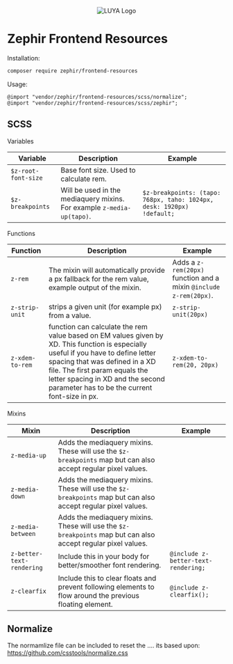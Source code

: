 <p align="center">
  <img src="https://avatars2.githubusercontent.com/u/6582596?s=100&v=4" alt="LUYA Logo"/>
</p>

# Zephir Frontend Resources

Installation:

```sh
composer require zephir/frontend-resources
```

Usage:

```
@import "vendor/zephir/frontend-resources/scss/normalize";
@import "vendor/zephir/frontend-resources/scss/zephir";
```

## SCSS

Variables

|Variable|Description|Example|
|--------|-----------|------|
|`$z-root-font-size`|Base font size. Used to calculate rem.||
|`$z-breakpoints`|Will be used in the mediaquery mixins. For example `z-media-up(tapo)`.|`$z-breakpoints: (tapo: 768px, taho: 1024px, desk: 1920px) !default;`


Functions

|Function|Description|Example|
|--------|-----------|------|
|`z-rem`|The mixin will automatically provide a px fallback for the rem value, example output of the mixin.|Adds a `z-rem(20px)` function and a mixin `@include z-rem(20px)`.|
|`z-strip-unit`|strips a given unit (for example px) from a value.|`z-strip-unit(20px)`|
|`z-xdem-to-rem`|function can calculate the rem value based on EM values given by XD. This function is especially useful if you have to define letter spacing that was defined in a XD file. The first param equals the letter spacing in XD and the second parameter has to be the current font-size in px.|`z-xdem-to-rem(20, 20px)`|


Mixins

|Mixin|Description|Example
|--------|-----------|------
|`z-media-up`|Adds the mediaquery mixins. These will use the `$z-breakpoints` map but can also accept regular pixel values.||
|`z-media-down`|Adds the mediaquery mixins. These will use the `$z-breakpoints` map but can also accept regular pixel values.||
|`z-media-between`|Adds the mediaquery mixins. These will use the `$z-breakpoints` map but can also accept regular pixel values.||
|`z-better-text-rendering`|Include this in your body for better/smoother font rendering.|`@include z-better-text-rendering;`|
|`z-clearfix`|Include this to clear floats and prevent following elements to flow around the previous floating element.|`@include z-clearfix();`|

## Normalize

The normamlize file can be included to reset the .... its based upon: https://github.com/csstools/normalize.css